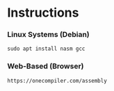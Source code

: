 # Instructions

### Linux Systems (Debian)
`sudo apt install nasm gcc`

### Web-Based (Browser)
`https://onecompiler.com/assembly`
